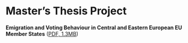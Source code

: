 # Master’s Thesis Project

**Emigration and Voting Behaviour in Central and Eastern European EU Member States** ([PDF, 1.3MB](https://github.com/fabianaiolfi/MA_Thesis/blob/main/text/240208_thesis.pdf))
